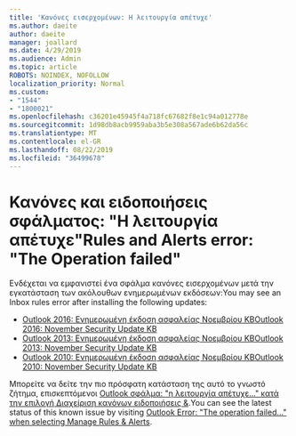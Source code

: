 ```yaml
---
title: 'Κανόνες εισερχομένων: Η λειτουργία απέτυχε'
ms.author: daeite
author: daeite
manager: joallard
ms.date: 4/29/2019
ms.audience: Admin
ms.topic: article
ROBOTS: NOINDEX, NOFOLLOW
localization_priority: Normal
ms.custom:
- "1544"
- "1800021"
ms.openlocfilehash: c36201e45945f4a718fc67682f8e1c94a012778e
ms.sourcegitcommit: 1d98db8acb9959aba3b5e308a567ade6b62da56c
ms.translationtype: MT
ms.contentlocale: el-GR
ms.lasthandoff: 08/22/2019
ms.locfileid: "36499678"
---
```

# <a name="rules-and-alerts-error-the-operation-failed"></a><span data-ttu-id="5d481-102">Κανόνες και ειδοποιήσεις σφάλματος: "Η λειτουργία απέτυχε"</span><span class="sxs-lookup"><span data-stu-id="5d481-102">Rules and Alerts error: "The Operation failed"</span></span>

<span data-ttu-id="5d481-103">Ενδέχεται να εμφανιστεί ένα σφάλμα κανόνες εισερχομένων μετά την εγκατάσταση των ακόλουθων ενημερωμένων εκδόσεων:</span><span class="sxs-lookup"><span data-stu-id="5d481-103">You may see an Inbox rules error after installing the following updates:</span></span>

- [<span data-ttu-id="5d481-104">Outlook 2016: Ενημερωμένη έκδοση ασφαλείας Νοεμβρίου KB</span><span class="sxs-lookup"><span data-stu-id="5d481-104">Outlook 2016: November Security Update KB</span></span>](https://support.microsoft.com/help/4461506)
- [<span data-ttu-id="5d481-105">Outlook 2013: Ενημερωμένη έκδοση ασφαλείας Νοεμβρίου KB</span><span class="sxs-lookup"><span data-stu-id="5d481-105">Outlook 2013: November Security Update KB</span></span>](https://support.microsoft.com/help/4461486)
- [<span data-ttu-id="5d481-106">Outlook 2010: Ενημερωμένη έκδοση ασφαλείας Νοεμβρίου KB</span><span class="sxs-lookup"><span data-stu-id="5d481-106">Outlook 2010: November Security Update KB</span></span>](https://support.microsoft.com/help/4461585)

<span data-ttu-id="5d481-107">Μπορείτε να δείτε την πιο πρόσφατη κατάσταση της αυτό το γνωστό ζήτημα, επισκεπτόμενοι [Outlook σφάλμα: "η λειτουργία απέτυχε..." κατά την επιλογή Διαχείριση κανόνων ειδοποιήσεις &](https://support.office.com/article/Outlook-Error-The-operation-failed-when-selecting-Manage-Rules-Alerts-64b6ff77-98c2-4564-9cbf-25bd8e17fb8b%20).</span><span class="sxs-lookup"><span data-stu-id="5d481-107">You can see the latest status of this known issue by visiting [Outlook Error: "The operation failed..." when selecting Manage Rules & Alerts](https://support.office.com/article/Outlook-Error-The-operation-failed-when-selecting-Manage-Rules-Alerts-64b6ff77-98c2-4564-9cbf-25bd8e17fb8b%20).</span></span>
